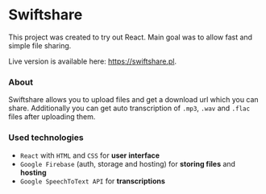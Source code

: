 # Swiftshare

This project was created to try out React. Main goal was to allow fast and simple file sharing.

Live version is available here: https://swiftshare.pl.

### About

Swiftshare allows you to upload files and get a download url which you can share. Additionally you can get auto transcription of `.mp3`, `.wav` and `.flac` files after uploading them.

### Used technologies

- `React` with `HTML` and `CSS` for <b>user interface</b>
- `Google Firebase` (auth, storage and hosting) for <b>storing files</b> and <b>hosting</b>
- `Google SpeechToText API` for <b>transcriptions</b>

